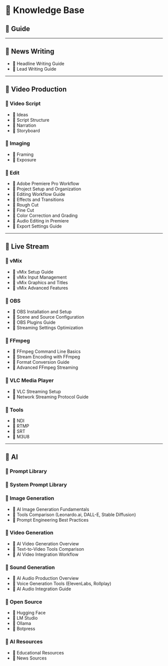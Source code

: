 # 📂 Knowledge Base

## 📄 Guide

---

## 📁 News Writing
- 📄 Headline Writing Guide
- 📄 Lead Writing Guide

---

## 📁 Video Production

### 📁 Video Script
- 📄 Ideas
- 📄 Script Structure
- 📄 Narration
- 📄 Storyboard

### 📁 Imaging
- 📄 Framing
- 📄 Exposure

### 📁 Edit
- 📄 Adobe Premiere Pro Workflow
- 📄 Project Setup and Organization
- 📄 Editing Workflow Guide
- 📄 Effects and Transitions
- 📄 Rough Cut
- 📄 Fine Cut
- 📄 Color Correction and Grading
- 📄 Audio Editing in Premiere
- 📄 Export Settings Guide

---

## 📁 Live Stream

### 📁 vMix
- 📄 vMix Setup Guide
- 📄 vMix Input Management
- 📄 vMix Graphics and Titles
- 📄 vMix Advanced Features

### 📁 OBS
- 📄 OBS Installation and Setup
- 📄 Scene and Source Configuration
- 📄 OBS Plugins Guide
- 📄 Streaming Settings Optimization

### 📁 FFmpeg
- 📄 FFmpeg Command Line Basics
- 📄 Stream Encoding with FFmpeg
- 📄 Format Conversion Guide
- 📄 Advanced FFmpeg Streaming

### 📁 VLC Media Player
- 📄 VLC Streaming Setup
- 📄 Network Streaming Protocol Guide

### 📁 Tools
- 📄 NDI
- 📄 RTMP
- 📄 SRT
- 📄 M3U8

---

## 📁 AI

### 📁 Prompt Library

### 📁 System Prompt Library

### 📁 Image Generation
- 📄 AI Image Generation Fundamentals
- 📄 Tools Comparison (Leonardo.ai, DALL-E, Stable Diffusion)
- 📄 Prompt Engineering Best Practices

### 📁 Video Generation
- 📄 AI Video Generation Overview
- 📄 Text-to-Video Tools Comparison
- 📄 AI Video Integration Workflow

### 📁 Sound Generation
- 📄 AI Audio Production Overview
- 📄 Voice Generation Tools (ElevenLabs, Rollplay)
- 📄 AI Audio Integration Guide

### 📁 Open Source
- 📄 Hugging Face
- 📄 LM Studio
- 📄 Ollama
- 📄 Botpress

### 📁 AI Resources
- 📄 Educational Resources
- 📄 News Sources
